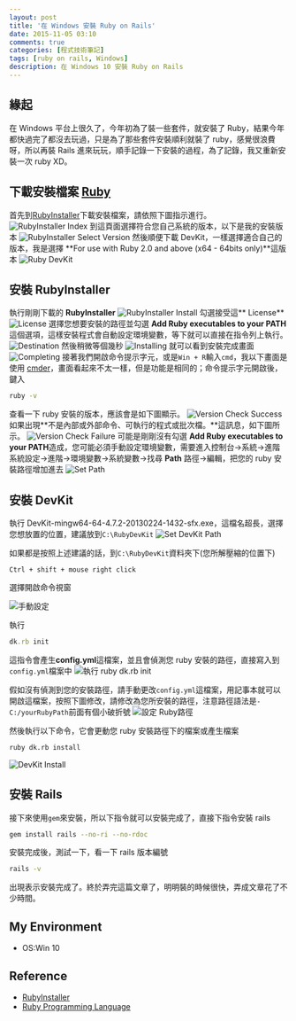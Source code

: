 ```yaml
---
layout: post
title: '在 Windows 安裝 Ruby on Rails'
date: 2015-11-05 03:10
comments: true
categories: [程式技術筆記]
tags: [ruby on rails, Windows]
description: 在 Windows 10 安裝 Ruby on Rails
---
```

## 緣起
在 Windows 平台上很久了，今年初為了裝一些套件，就安裝了 Ruby，結果今年都快過完了都沒去玩過，只是為了那些套件安裝順利就裝了 ruby，感覺很浪費呀，所以再裝 Rails 進來玩玩，順手記錄一下安裝的過程，為了記錄，我又重新安裝一次 ruby XD。

## 下載安裝檔案 [Ruby][2]
首先到[RubyInstaller][]下載安裝檔案，請依照下圖指示進行。
![RubyInstaller Index](https://lh3.googleusercontent.com/P4URDa6_HJLDPC0ifoGdJg0HHmkIEkfkqBp6rkovUDuJcnAuvz2ey4Tj4qEICswxAHbcjwt-QtTzVIRTHdp51lXc2PTBbjemGqdKElENzrJadLVbhFPV-j-WHibVHt9TdGP3Uoif_7yclOit_2rciLCE6UNtiN5hX_kc4FKjEv9shV5ZsBi2rViqLGj0gFYLTwPcJCmOd50Z6CDJfrDHu04BMxd1_cjoZeRW3Nq784gVjNcZBtavBc5Utjn-JSQKUPlU8N3bgZa6AyLN3Fnwdu2Umq0Nz7Kz_8QFKMRUS-9KWDe-8QioPtTxbgAGG-jI3sn8eDn9nbf9wMJrBow4oNhFychQvZfY4tqqiqfWrM_y_7G3bns1_gyPN0sDp3mI8cauLqyJAG_eHQqZpekAZPjF_wmqAl2hT0UtYvYWt8FYgFN5eahyVbsIm2G_RUP_YxvlRAkO0-8DUhiuPnoUIWx2fJl9ddeiVuI1Bx7GHszhe5gKmQZq80dCwbhIe8u7m_GoAl7CP7uWeKHniyYIyMDQx-yfqsHpby9IylbUxqsXELkJtxHaBOO6KuBwDaUR033PJTMmpRnqYb3Jo7gwHUBf27-PoU7yjmteJrZcpgHDWYhL=w946-h360-no)
到這頁面選擇符合您自己系統的版本，以下是我的安裝版本
![RubyInstaller Select Version](https://lh3.googleusercontent.com/XEjz3pnpzM1WoIcqLzHuR_oF_2mnTaWHoWO1_kCBooC1rtJw7bLGv3AHnRz5k-Xe78Q6edNC2HM3SBz74WmMHvhMvu2Zc-Crev22WC_aHhOKZW-ml4Aako9ONYE3oCK9_ZTqJW8DA5mw4_uagEmC2BzZJnWEZwh4ovLbUqGufWatViLyeYkNCtUyfGK-ibjLarX977Rjri0x5Iiah9scjGh_B2shPvZCuCb7XosJ3uUiZCOnRo7KHqtMgknpJWOfyx-UoHB2vr6gZXe1nm23krPs73_kSidDz6j_1JqteRuOMBiSrmP547ZXXOzUXIGRWC4DQWlXHt0rCsrvvi4vXs2gvLOG-seGEB1_gXNlHUAkqvVsIRsepee0_2mEClJ5-1WBUZ606uFnZv-koMAHC4bJ8cgOkCUygsTxhREE08IUPeD7vUqHwg1hn16f45HmsfZYMri_PcoPHV0jbZUZDWvGHpK29WAop0_s0ysx9C67y6yq9Mis5dxiMwdVmsjnBSEsOSMlXqAgvaB9IEMJIL-ol6PMh-VCLc1r2D7YNohDJ_V_VinjSxBX0CvGC1G4rza4cn9K7ORUMHEZIDIgZhOPhh521qkV93-EGYGZh9dcIM5dtAhUSJcJLQ9Nayh093drVfolbARF8P5btpwycF4V_2sjMlQa9rPrFTIWkw=w434-h301-no)
然後順便下載 DevKit，一樣選擇適合自己的版本，我是選擇 **For use with Ruby 2.0 and above (x64 - 64bits only)**這版本
![Ruby DevKit](https://lh3.googleusercontent.com/T8KOyZkZm01c7A7Q9xJutVZo3HCj1Qx2FO5-fZrREyOnb84prEv5otuyibZU5LgstnDIIDvaF02m-jkxaOGy5nnAdWZIQGvfQxDi5VMh7ozvnsXU4JJbqLa6joTVhOFfO-rIZESkJS2H1K4jIvySm0YlGNmEClnbexrPFuWFI63aYlrroLeGD3zAkl5wlv7G-YIF-HnMBfAJXqG96tmWBw0L72-M46kUVuwsvnXF6rFBexOtFZ1eIJy7gyt8ZxtOdsnXoxxncLqhA0E2QlNR8BI9gmGQ2rN_8qAMvmmD2qWEk5l30PkpGjrto2pXCdm2OL_LODuLBLJ-msdnZtZNj1iBOZVMzWVdXNlDcgKK5CvFy8oWo3JJ2hvgWc-Jaf53cq5iApPO9zc5_i_vzUfyDe70SFV3zepOKt3-dMosf4vxFbmuK7pAXnS7nWiYRdCbwrQ0WkRvRweg5sXkti9dsDLanqsN5WjOP3r7qYL5Yd9soZQdQkJqNf4bnTgauDZXGjGd0gD4CxQgXSvgBEBGyrpY8BMK0sTVYH2-UYe7gVYMi3JW-Q3pHutJs2RK9wUSmWUo1IeL4zpOjO5fjWuFwE3EaeraaHODyupEJj2G4yeefyh_hRfJct8PRuqzMwZq3IBmvyhkuz1rS-IiEze4sle1M-vI_MzoHk_Ln8d5MQ=w392-h277-no)

## 安裝 RubyInstaller
執行剛剛下載的 **RubyInstaller**
![RubyInstaller Install](https://lh3.googleusercontent.com/0S-ZhQ-fH4S2aa7vYEYNori5v5WG_nthnSKXsEzFIXPN6RBOhcewnLmlPD2HohAcj9W4HUWxnCK2cDzjeNO74CwLr29hQV--gZRTNkb4sXuCmo1wTRaNZSahkZLdKDaeIfkrV6YX7IfAPncyrQJVnsiv6r1y0x2tMsrHUgnye5sA9i0mbeYWYMSJ74dVpPefrCBXV7p1OjrgLF-BdAA7B-9jcDPMBfIGvEi3KxjDsdsI3irfTUqtAUkzU9Q3uGN2Glrl_zahE64ZSnTnz57R_kgCcfBSF8-a8jgWWSpTeZvKLBUOTABAINJ6QtUzZgdYUCUu03LZp1ZcBH4eQgHcmPE_7u2RgjtShaIF2nruQLRDd_RsBVX6Gj2RAhkCysrFPGPXW95HDbtWGz-A9V9oET0koQYDWAwYFxVBi-U85yLiHFrzHGdJOr8Z_5ZxFkbWZMj2IuLYJNYa2C9Jj_FWoQTiLxmAkE1gGIZvNS2wtEk356Z8MhOSj4XI0SHlVWpQsKRamsGYjOubcJxfb4CgRhbql1YHoGhFyn_VAfzFBgEOLZcndeDQ1oL_wTeoBmM0betVvWx2_ea7rzLXeNs3Q0djK4GR5IEl7wAgNbbnu2gx3vHXMAdzE4ykP2Uvklu01Ro2iUKqgcXCNGBFH60IlJ9l7TWJSkq0OgWth2N18g=w480-h208-no)
勾選接受這** License**
![License](https://lh3.googleusercontent.com/kl5V_UsdcBDShPDFS2RyyUoeOtpqnRJm-AeDPVOhvmazOmYqLIAKkGUOZDkvZEOA2ztpV4GdgZXey6-TCLcP8LiOUyMEoAlqOrip4fN7zhS1ossep0R_287T504oe6TUrpFJwx5TnThPbQktReooijSgNXT4V4I9t1wktEM8F0a_tiYyI09yAcY2Sk9PskgjDCLqPHp4SR0rN3fj41S0jeT-Udxdg6i4I0eQa1xzryBq_46aQSnSilPesdCw4vSfKeMntOpPrpUwHvP8S7QRdQ8nO3B52x8tHnqsO_RlaqHpXRg9adM5auE5mSnREq-02u3IM4S9wzQL3MjaGQ1wgsgAJz1jhS9rRs2Y_YtSvtWw9jDtxq7Lo3WtHnccHNlsFgzeWVg3VJGPqQvACoYRAlAvYgTsRHBuL72mqYKUpltD81ExLvFraGhXa1fnHbJ3q7GqtAU9v966KCdTBbxpjW1S8ghxz7KroW21AaZwhB50bvRV-gDOAqhgI8quSk0BYAd_9mz82MrRkii13581to5u3AFgP5NaAmt_He5QM3siE9Lndspn10WkdQlNH8Ud4N7DdLPA7HETb4j6qMZBlM2VX3SYbtE1NhyI40u343z9qy9lT9YsJpM7LFJH4LDlDbhMTs670aFMW-alk7eoDSOnJUExjoF9mMz8IaJD3w=w499-h387-no)
選擇您想要安裝的路徑並勾選 **Add Ruby executables to your PATH** 這個選項，這樣安裝程式會自動設定環境變數，等下就可以直接在指令列上執行。
![Destination](https://lh3.googleusercontent.com/Kn37dYUKVzn5DEb_dldQaYZ977gxeAdLGd2gfM5xmo9--8oFbhiHQRh8d1p9t-zcGN-uVbyqPG8Ko2UZ7SO0PnZ9--IDzc0b7bIhGSdyhN-zz96dNr-JFe4gI9Govdha6uwPFnzRCKX_1m72p-uYrVyTyf1AYmdv7qnhPICf1i-TJPtlZdbFto-HoWgvg-0KQVo9i9fEAgtzjH40sfxF0k63NMOyiPfH5lOnCdWSntgfUOhgT9J0lcNX3q9jwjX-5LbF5biRz7IRYcfXRepDYc94td0T3Mn2KwEgteVdfMS6DHvYfTr6d7SL9fNT0O4dh0qAoyLZFd8fz1ypvf6PR6NdtH8-G6qJZ4MD5hS9CliC7HgOsdbnJ0-R0gHeFZIbopO5FW0PJdrNxiIt3rN9WEKKT46MrojkOs3dhI8harPeMQCZ36_WLmpuizmrDSnwIAcnWEQQ-XnJJcAyGDRsshIYrHZ8_jxEh9DeO4JEX6PwoWsXud3VBaRRlgtKw99pHuBKxkNW_H0Fe-v9RAu-68Es4OLCisPvx7HfmMFJtCp6Uw-te-VUtvNY7oUIwtbPT-siKBt4k0VI3xvkjBBt8_JvK0BWgWHEEV00GwQEgkvZf51t270W90wGy4lcDkS_ETulN2m2ZtCCAIqb1Uj2IgozMQTpawPgupkP1div6Q=w499-h387-no)
然後稍微等個幾秒
![Installing](https://lh3.googleusercontent.com/fLRCeRkcCzPD407BTI79H2eTWhWbsnI2VRkpJuNG7tvVS7uEyk3rxsla3c-9XdMYNsYfwTMeHCGbo_9ARfZ4W6m6uK5itjSN52ECL3QrIoTQKzp0ylgtIyrTpDZrTvNr1XGJjlEfUo_s0Op-wzpMZLxppG3iNtzSA4awztUhmOYJBtJV3gkMwJfxlYxvZsLVbLG1gG-jKcUcLWMYM6ldYv4KxM5E7zOxOGS9m1uSYM9VUIF4Y1JIcW-tV6Z_Omx88Q2m1QumKmIX32oGjBBspgBw46FkKHkoTNQux7cdZqDxg51rtBDU8WB4PQikJbS-9hLINJmpY7t2jGpzjXoTkIwJwC19RQ0FoPE_w_3bQ-ocZnETM9MnJ1p9yAF1hG9REC74QIB1gORRYyeWu-06SkhG7WLKfn7Ynk0W2QLhh_TKJG99vS-9mu6z38O9S_kmtNnGQufEfHNsNCmNiezu6KvdNyH0Hpdu51mOUOp8N56uJ9B8bY_mN7Oe5xEawzkoy0dYCfGySZtU5aROVKar1KvAkRCHb1bhi2_xqh0ZIJfopc5bWAv7Xu5WSUlerM-Ec0MlyZbPMWXNDv04jTS_Ws0439vNutPKO0L46QrgNTAtek9imNMXukwnOHIguhcwOElCsBBVL-PWoG_gswa4Vc9SVMuohOOVqT2k8WBBoA=w499-h387-no)
就可以看到安裝完成畫面
![Completing](https://lh3.googleusercontent.com/0aF0CzAB8C9tVUA5xblqYdpd4DKIsp5fSGH_oqJ0Nez_nA2Py-bjdfyyLvUWfFXbEv_JK9EZnr4GIydLTZXIHLtO-ehokl5Ub97mIj9jojZWHUJZKjoIleBiXK24P5T82xSN5rs3dCEYKWuE7M5Q60psTwnEKSYUsEqkRP0n1sQYWRMG9ciHO5FjQUKkae6-zisvOzGxN5xrppqDjhrlSxsS12QcBTULpiCoJQqXoIWOuf7X99LpH-AaH0jfHvEpXRkp1jVFSnIKYcUPp8VhoNW_BxbLwuOrhi71bu30BYp03SFUsygzxdcqeTunS6etpPXzt7zw5ZZVQgmvnWILh5Q-a43K0AFfCtIVO5yIDfnbnMChP6fVu6AnEinpY3MTgkPs3dBxgoaZAjRr1UGTcT0zVpxxVRtXOLjfLfpw0yXQsLyMVtnfISpAV2n_wPDc1lt8kIApDMEBgcD3NyUwGJRiodLJFjsew8sm9lYH2zZuoNxOSjzdvMuN9c0u1H-t8ut8Jgz2mM7R7hB2OdsLnd1vgrYwwk5BFGE3e9tC3IBg_QIAYHUXlnmDddTN-yLuai3dyaDN_3uDwgKx-X7h5gyp6UmGqedl0ER2gjO4aCZmGQ_zg5ztBn7_n69L664xrciZOKK2VZ6l0EDPbGPQf9aImfdpQhECDJqODJGaSw=w499-h387-no)
接著我們開啟命令提示字元，或是`Win + R`輸入`cmd`，我以下畫面是使用 [cmder][]，畫面看起來不太一樣，但是功能是相同的；命令提示字元開啟後，鍵入
``` bash
ruby -v
```
查看一下 ruby 安裝的版本，應該會是如下圖顯示。
![Version Check Success](https://lh3.googleusercontent.com/euDUAHeFTp7iMYQdaX_F59AEp9xikpkjepPst6M-cquaySRB7NBzRZwvJtI6fB8bmA6FpGQHgQIvBrknSdOBWv348-8idTdFYrbOqJYp58n_iC2nnEJtYAYpH2p2KcI0QZbWtPA4FDzfGYF9qQnRHtihhRmdk9crxKYezv3eywSvrzh0FY8hOoLkmHZAtxzglSrZVVewnrxvXm8iiiJN9TR7XHuxbDbxJ82rV2RZzd-zQr4GtvmweiSLePjb_lMC55rujI_NMTooZbni7DVgPIakGk-O5CnF8RYye2mHqLC9PwpC66qj_ewtABiwe0hgka8PfWu7ggC6XwxVndwKtCxsfmkmu5gnMkjOLl12sKixcjzZJAGGsHmV7OXGharBXy3qC25aE4ig9hGqdn2gi_Sq1bPMDTlDiWj6wDOF6RjiNdj55xCuB_0H1qcTkNrA7_Y6HHQwgdoaeJe2xSC6fp0gTD7FnKyLN6aMmJ55iM2a3XNynAyBht38TJtckpCj9m76E6gWUqOSo52n2IYrjCAdNMpQjOHVHxRminKj8wEGwxM1yKWaQ7ewcuH5f5I8Kn8A4o5geioR1CXlroTxCLTNR46dGSR33_RitbinHQD19F_WoLGYFEr_pUzmeUo34PT132xcYhKVIG-_bAUjrH8LswWMdi93b34pEJPSvw=w518-h126-no)
如果出現**不是內部或外部命令、可執行的程式或批次檔。**這訊息，如下圖所示。
![Version Check Failure](https://lh3.googleusercontent.com/5Y9lOFcj8iLaUt0mckz84fMgNQxmeh17oWal9YFN9AqVsTTy4fdQZFtpPztUe9H6rxyIx6GGiYTsRd4iWcHbcLTDKau5S-HpsEiMp3r-W_90C704C6SxD245UMcljk_pW83PAd7BgEzb8ai3tULKKzrFVVD6oXFBdjlZdh3siwKj8A38SBNvEWfvpxEiHNJ0o79g6-9sNuhdxp0wDT66ILb4ZGrQmxH6uDVqTNKLTuYeTtd5P-jIaxi_ivIFgEGGhJTUYjVESEdRtkoQ7apTKeE5S7xRNhN9MMoGw6tr4qNFDL3cIe5YXoIcmWnqzubMvm2w3lcRYvpfrtgf3S--AzqsFnQVgB0aloc29uxBNPrIFEWfT1qoAp59eqAwVJm9n7oU33jma6bNXcb1zIWJ2zDFZAQI2K0fEv0U8sWkSALVx50__6vgI6ZeoSjewI4FwsA8M6TTslI6VvYyXIV6u2i7YtIonmbvDKzPlI2BJjYiOg52SH4Ea4PqCTvvTD_VdxoQgoRWNCyW9nSbKIGUzUcWvqf2jitogRmuEDX3R_tMghScctRoZU3LmjS4W-fl1_DnlYPNed0ESjgaHmMqkwt2Px1IbOwcev7avbU_3Jm_M4RKw3zWbzT6gy6X-GwoI4ApxMqgwgj1R5Opasi6cEQek6u8MqlRplaRzqxkoA=w455-h125-no)
可能是剛剛沒有勾選 **Add Ruby executables to your PATH**造成，您可能必須手動設定環境變數，需要進入控制台->系統->進階系統設定->進階->環境變數->系統變數->找尋 **Path** 路徑->編輯，把您的 ruby 安裝路徑增加進去
![Set Path](https://lh3.googleusercontent.com/o3M-L2Kp5xFReTU9BtSEwWELEYIbdpWe8RMDUywFFtLBYm4niFBEixWpK8V9U8zj3sumY8shcYOKJ1QMkioraCEC4L8sUvh7u1u2W1K8ur6gYEJ46LJqQQeRjAdeCSvHOjyLdMELfB2IaqN_TJkAhNfE2GWyCxwZxhxwVHx0-cIxHSQPFfJ9MZmDk6DUWFpjW9BlAhFdNg1pPP-wpR6fVDHr1MVI2xOZEK2eOCoHlV19zqRfEv7C84Nzx_06I3zjT0Ch6wJnQmxsuEL9Oez-Ps7XsjHCEk-tGAj1tGKslW5QX8SPOM_BlMY2Qvc0ay3-jPTmF9zYtoiM1x9wU9PzDH8hLkHQQn1zmvFTUrAcNeEU4CxtH9YSYFu1IDouy4lT1ImvrxaU6ctTYeXU-7pW8q2BaUpLzFbnEZ_uD74ctTIFZYKjwn2VqB2PjCGYfbDmnuFcw0_xLJLzVQ5cQifLkKNy0_owvPxkwWyJvf_fjQb1rUN5BCOMGYVQHZyWMniYT2VKaHa26KLRcNnC7Y9U-tO7JW3uP7JWXVIFauoxd24ZG8eMgse8ZZlZ8pJHN5u9jv7jA30IAeme6v8qMr8nen8-hIkoR93QSE5n70-qcbXtyd-8TdpLlGjKO3y_RfmQ8-6WNl-VEEv7Ti0dASMQD4XJfX3z8ZaeVWVReE1_vA=w561-h509-no)

## 安裝 DevKit
執行 DevKit-mingw64-64-4.7.2-20130224-1432-sfx.exe，這檔名超長，選擇您想放置的位置，建議放到`C:\RubyDevKit`
![Set DevKit Path](https://lh3.googleusercontent.com/2FZfFTfhDRs-wt6OjjfocYWhnvJAhpI8qbM0iczSKOrb-sFM2HONSKGwhkRJUqCSTkfJJql1G8S30IKqhLV1Wd--xK-Zextvd9F1zrp4xF7ciCp84ctGDGkOza0CM6oTYpjlSA1eO0Cd5NdXN5UQZKBFaCOxTz5-d2dfy-nMS6dd4DoCllxuEuHQnbova7lkp_Tq0qaLbmBKFZWHrJ8IttjtLY7yluS8hKqOP58NOVPlxBjf9H2nx9gQR5At4ZPEBkMmlVF5vHTjFWJsRuJqJ_giIDo_B2uv_nuK7JC3b8GSs5cuejNHYvgqUkWEDWg4JyWLhpHLE6wVJ159kGd6w6JFAKEt-oCP9HYugEActi34VOx6vAVHEJsOW6BEEVsznSPa5otIDIBnszaSO6XYiH4Wg0T7b8W-okIbdYyxzJjbrw9bL-R98h24u1rdvhbW0scK6cKfWajAIRC_aKSSgD3cQVv5yZTiTQufIeB5imfEwEP3yq-pN54XXo1XDvzDbso3k2R6AkgAjpvztw_9f-9ap1HsqlCNEUbkuKF1Djl5qRVm2VRERgnJnc81AhkxtzVgFGyx3QdI6h-jBT-tjDPgsm4XZFdJXaLCeqcgBbJO7PjY9LkxRVOJgl0NYfTPDvPstD-2G2Fj4U9S92jMJiHxGT1r3qu0orCgg-DLnA=w344-h154-no)

如果都是按照上述建議的話，到`C:\RubyDevKit`資料夾下(您所解壓縮的位置下)
```
Ctrl + shift + mouse right click
```
選擇開啟命令視窗

![手動設定](https://lh3.googleusercontent.com/PFZSW_TDlBlO4LeDCisGqCiI45kFLLD1-CKzRNX2-4yBgQyP5u8kK8T8jMDhw-gPy0atKGxM4YL7mMxD-FhfWywI9vJUlGoLNDWNSzI5bfy3iR-kuGkBUgbtg_vOGbkFZdcM48sQvVKqAZrcHcFXpOeEGoBmp9RD8iUiwgBLGX1zQCTEEHbJkRzMv3Dl6ujUgph1ODV6bX7KBtWl-qunJbswVeOuOVRsokcYzFxLD181CVVsNnwFhwK-OrlIgGEXz-vAhxgAs7QZSWwgpTrCG4gb6q1gi7SfSVr-ohWUspWL4C0vWLQwGMNWxNTsNp9_9flXJb6wvLJReZOzIUPTy9Lcj983Rbj7hNGdZccH9ApPqvIr_AIpynE_FtSmrrHf2Ri1MzRrRoiGd9zdAGSGGplokmsRDCQoGUT6SicmnpJZvdXVtAMOlb0XoMLaDcqQDkf6b32UErSRfOKvyFvHV5L6SpPya0sgaN__EZCzYwe5P3bYLND-uMTebKYQpyQ3RRDkoIsPYGN_wXLr6wCok4unkdI_iytdn9nvsZOIQ0uVf5BwhBnpZpiuyAI7LXL_ejWuH0VDtlluNmVfivBEX_AOQV8Vgy3U5ymDXv9l9cb79mz17kEyXnRPKUDElz5tMGGzIrh5nz2LSKXyFfo8JCbkhXmnP2mWI79EckMTFg=w349-h463-no)

執行
```ruby 
dk.rb init
```
這指令會產生**config.yml**這檔案，並且會偵測您 ruby 安裝的路徑，直接寫入到`config.yml`檔案中
![執行 ruby dk.rb init](https://lh3.googleusercontent.com/yffFDFN18tXVCSXaxe6Nzx8KYgUAuINaxC37Su3qt84mLROy8OkavkYFuZCIB4mXBh-EIF7sbL6oiNu9lzy_xQha-AKQvwBeti3OJUUlyLZKVKUpMY2aZ1uXRF1tmlopUD10UoEHvSUTaDz3ybwG8pigOufJEunpPB-DFszMdWJMwFIG7_a_wIA_YXnHFPF97t0B_t9AuKiQoV8IAT1tfodk9RrogwIIDXtSDmIr-06piEPxxgD1vyzSjZx-BHeyrdH6lmVMkbaMJNJ7OhTIqen2-m5prH5f9BXcCzIkf4uHZfyWr2Y5u4LGT2HkpbzZBslrxhwLFUtzwylxvwwpetlrY1gHy2zhfCni1rih-r9u8GIFx8IP-yDz9MF9xzooJXpXhnRDDamVjlWard770qSNZAFjKPiuGLpXSZrfLIizqdXKFLayDVrU4-a11VomfmcrbYb4lOqJznsPF0FurWkaq1eyzquyLguoXKNmJkD1XPJaSD7_7r-JoSGpsg1f9_peC6k3pXX91rEHPIjClVUzybxLmLdM0AVc7w0cw3A1tnd7KX9VbwavlwZD1RejOkZdRx9sGbNvOf0rUkeffdZ-bPNUkFKYXr9RkvbPBA0wy76qhqpKiqAws5G1-17bMqvVWSfy0XQFqgrb4d3kNds9ED7xWD5oPoREDSJXuw=w623-h236-no)

假如沒有偵測到您的安裝路徑，請手動更改`config.yml`這檔案，用記事本就可以開啟這檔案，按照下圖修改，請修改為您所安裝的路徑，注意路徑語法是`- C:/yourRubyPath`前面有個小破折號
![設定 Ruby路徑](https://lh3.googleusercontent.com/Nw8bPnlKBTeMcPiqBMmvkbkMd3_Szp5EI58eN85mNUzO-DnhPmnzRcYT4fjayFMDeHbp7InzwbAP8Eiik0iyAVNkXnKMYEWPMfLc32RMU9llZUVKYkEyQ8pVls4HKGVBzHuuSsUPV-ZB5W4k43T39u57fRpSB9tyvVqu0SOHSl_EYZJ8zDSS8MERHC1FhncBJOlDDYu24ZDIgReGZdC1SSSjty6Mt5hWMEV93-We-bPd41kTim7eYR1aNHJIj8pk9Qa02etXvGXB7V9epxLWY7OMoHejbVE7ElUJbV5f94iibfD8Z3fimdstHKu_5ACsXon6PqGWG4Ra88EAgAdAxC6v5vD1f2d6NDhNgZK_JZQno9oRsJNIniXNnXZ91V9rrLih_qh2Pt7G2EgGwadybsVn3SI3_1m36PAmSnegiFNCxLu2sx9ylpC3YlHeVDTJrxmN9S9DqWYlZHlBTW3rfsWU4TS9JkcEXr1IaUD5p29zH_-n-sCKvnvYDEEX9RGZpS_akzDByZT5czfXBHLNtF50sFM8iGB-e0lsgiQcvBqxm4hPNsH2a0AtR6oMBvJ7MOciyX37v7DnLUvZqssdJVSaK4A96BvYp-CzZE7RHibOCytPdBlZAwEMyrMtkLr1GtOP6onW4tOCPEXHI0lkdMiAOBDAhCDofRoBush4Xw=w245-h337-no)

然後執行以下命令，它會更動您 ruby 安裝路徑下的檔案或產生檔案
``` bash
ruby dk.rb install
```
![DevKit Install](https://lh3.googleusercontent.com/j2ivn6Yddyvky3UXZl1JhEP_jYekRjDdjESJKmJvj9LMM7McjryeBx8z_zPPr8Ttt2rdLyPvetdvFVLv1AWILoqKFOaarTfEUqHOxb_XaCpsC16zonq1fj6oghM-foa1BRbgiYMbPSZDhyEkCVP-PfKPmjAzCveXb-iW7BEWLP3k7gG1ML3tdThIvog5P0ZZisWUkmQghKrkhV41-2ChQ4CkQqqob_0cyeHH7F0RuAwYYtiXy92wWgd-i3f-6X-3QafMJQJNqsEaZyuUd6GB6Nys-aQgbkWAThPiKtDgFxXIDieiLX-dv2cF__DFYz0Ej1ivZEeCTaWyCv4LCVP3E0oLO4EI0DolwN9Se1emmvNaUWl31rOGjmd1Q_lkIzOr2CI7gTkyioELKksj7rX7QE69ze-9wogrAaknkhkaHQDIhMYBf6vQq8CGtrVrFSZ3k36Vbxdlu0NsiquxeNF10OFNqMLIP_D4I9tPaszO2MXJ5SLrekC4fj8kwBIW8EeFYvN9T17q1y06mtecyoxYDabbtBG-lC56ahlqGjKmDwtf9WIaA5fUx4zPWXYxgzlVXW_pTxFJjGjj8mrfUNP3nJdo8pqutbbBV7D8vqIX2_61vXnp61XkKZAnjDJFMgpkHa7YzkKgBAONJjcNio5RYb9XZ2i_oMEuumNfO8Xnow=w628-h155-no)

## 安裝 Rails
接下來使用`gem`來安裝，所以下指令就可以安裝完成了，直接下指令安裝 rails
``` bash
gem install rails --no-ri --no-rdoc
```
安裝完成後，測試一下，看一下 rails 版本編號
``` bash
rails -v
```
出現表示安裝完成了。終於弄完這篇文章了，明明裝的時候很快，弄成文章花了不少時間。

## My Environment
- OS:Win 10

## Reference
- [RubyInstaller]
- [Ruby Programming Language][2]

[RubyInstaller]: http://rubyinstaller.org/downloads/
[2]: https://www.ruby-lang.org/zh_tw/ "Ruby Programming Language"
[cmder]: http://blog.miniasp.com/post/2015/09/28/Useful-tool-Cmder.aspx